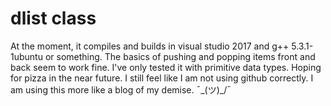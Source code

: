 # dlist class

At the moment, it compiles and builds in visual studio 2017 and g++ 5.3.1-1ubuntu or something. 
The basics of pushing and popping items front and back seem to work fine.
I've only tested it with primitive data types.
Hoping for pizza in the near future. 
I still feel like I am not using github correctly. I am using this more like a blog of my demise.
¯\_(ツ)_/¯